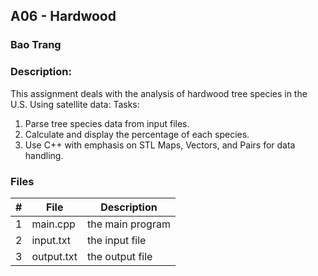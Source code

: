 ## A06 - Hardwood
### Bao Trang
### Description:
This assignment deals with the analysis of hardwood tree species in the U.S. Using satellite data:
Tasks:
1) Parse tree species data from input files.
2) Calculate and display the percentage of each species.
3) Use C++ with emphasis on STL Maps, Vectors, and Pairs for data handling.

### Files

|   #   | File             | Description                                        |
| :---: | ---------------- | -------------------------------------------------- |
|   1   | main.cpp         |  the main program   |
|   2   | input.txt  | the input file |
|   3   | output.txt | the output file |


